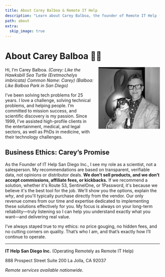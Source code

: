 ```yaml
---
title: About Carey Balboa & Remote IT Help
description: "Learn about Carey Balboa, the founder of Remote IT Help (IT Help San Diego Inc.), with 25 years of experience providing expert, ethical remote IT support."
path: about
extra:
  skip_image: true
---
```


<script type="application/ld+json">
{
  "@context": "https://schema.org",
  "@type": "AboutPage",
  "name": "About Carey Balboa & Remote IT Help",
  "mainEntity": {
    "@type": "Organization",
    "name": "Remote IT Help",
    "alternateName": "IT Help San Diego Inc.",
    "founder": {
      "@type": "Person",
      "name": "Carey Balboa",
      "jobTitle": "Founder",
      "description": "25+ years experience in IT support, specializing in Mac, iOS, DNS, email, and cybersecurity.",
      "image": "https://www.it-help.tech/images/carey-balboa.jpeg"
    },
    "address": {
      "@type": "PostalAddress",
      "streetAddress": "888 Prospect Street Suite 200",
      "addressLocality": "La Jolla",
      "addressRegion": "CA",
      "postalCode": "92037",
      "addressCountry": "US"
    },
     "url": "https://www.it-help.tech"
  },
  "description": "Learn about Carey Balboa, the founder of Remote IT Help (IT Help San Diego Inc.), with 25 years of experience providing expert, ethical remote IT support.",
   "url": "https://www.it-help.tech{{ page.url }}"
}
</script>

# About Carey Balboa 🧑‍🔬

<img src="/images/carey-balboa.jpeg" alt="Carey Balboa, Founder of Remote IT Help, with his service animal Tango." width="200" loading="lazy" style="float: right; margin-left: 15px; margin-bottom: 15px;" />

Hi, I’m Carey Balboa.
*(Carey: Like the Hawksbill Sea Turtle (Eretmochelys imbricata) Common Name: Carey)*
*(Balboa: Like Balboa Park in San Diego)*

I’ve been solving tech problems for 25 years. I love a challenge, solving technical problems, and helping people. I’m committed to mission success, and scientific discovery is my passion. Since 1999, I’ve assisted high-profile clients in the entertainment, medical, and legal sectors, as well as PhDs in medicine, with their technology challenges.

## Business Ethics: Carey’s Promise

As the Founder of IT Help San Diego Inc., I see my role as a scientist, not a salesperson. My recommendations are based on transparent, verifiable data, not opinions or distributor deals. <strong class="ethics-statement">We don’t sell products, and we don’t accept commissions, affiliate fees, or kickbacks.</strong> If we recommend a solution, whether it's Route 53, SentinelOne, or 1Password, it's because we believe it's the best tool for the job. We'll show you the options, explain the *why*, and you'll typically purchase directly from the vendor. Our only revenue comes from our time and expertise dedicated to implementing these solutions effectively for you. My focus is always on your long-term reliability—truly listening so I can help you understand exactly what you want—and delivering real value.

I’ve always stayed true to my ethics: no price gouging, no hidden fees, and no cutting corners on quality. That’s who I am, and that’s exactly how I’ll continue to operate.

---

**IT Help San Diego Inc.**
(Operating Remotely as Remote IT Help)

888 Prospect Street Suite 200
La Jolla, CA 92037

*Remote services available nationwide.*
